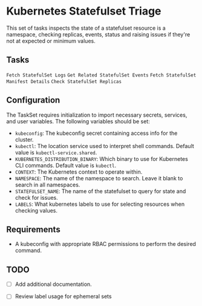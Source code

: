 # Kubernetes Statefulset Triage
This set of tasks inspects the state of a statefulset resource is a namespace, checking replicas, events, status and raising issues if they're not at expected or minimum values.

## Tasks
`Fetch StatefulSet Logs`
`Get Related StatefulSet Events`
`Fetch StatefulSet Manifest Details`
`Check StatefulSet Replicas`

## Configuration
The TaskSet requires initialization to import necessary secrets, services, and user variables. The following variables should be set:

- `kubeconfig`: The kubeconfig secret containing access info for the cluster.
- `kubectl`: The location service used to interpret shell commands. Default value is `kubectl-service.shared`.
- `KUBERNETES_DISTRIBUTION_BINARY`: Which binary to use for Kubernetes CLI commands. Default value is `kubectl`.
- `CONTEXT`: The Kubernetes context to operate within.
- `NAMESPACE`: The name of the namespace to search. Leave it blank to search in all namespaces.
- `STATEFULSET_NAME`: The name of the statefulset to query for state and check for issues.
- `LABELS`: What kubernetes labels to use for selecting resources when checking values.

## Requirements
- A kubeconfig with appropriate RBAC permissions to perform the desired command.

## TODO
- [ ] Add additional documentation.
- [ ] Review label usage for ephemeral sets

